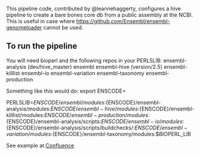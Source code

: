 
This pipeline code, contributed by @leannehaggerty, configures a hive pipeline to create a bare bones core db from a public assembly at the NCBI. This is useful in case where https://github.com/Ensembl/ensembl-genomeloader cannot be used.

## To run the pipeline 

You will need bioperl and the following repos in your PERL5LIB:
ensembl-analysis (dev/hive_master)
ensembl 
ensembl-hive (version/2.5)
ensembl-killlist 
ensembl-io 
ensembl-variation 
ensembl-taxonomy
ensembl-production

Something like this would do:
export ENSCODE=

PERL5LIB=${ENSCODE}/ensembl/modules:${ENSCODE}/ensembl-analysis/modules:${ENSCODE}/ensembl-hive/modules:${ENSCODE}/ensembl-killlist/modules:${ENSCODE}/ensembl-production/modules:${ENSCODE}/ensembl-analysis/scripts:${ENSCODE}/ensembl-io/modules:${ENSCODE}/ensembl-analysis/scripts/buildchecks/:${ENSCODE}/ensembl-variation/modules:${ENSCODE}/ensembl-taxonomy/modules:$BIOPERL_LIB

See example at [Confluence](https://www.ebi.ac.uk/seqdb/confluence/display/EnsGen/Loading+assemblies+and+gene+annotation+in+plants#Loadingassembliesandgeneannotationinplants-LoadinganassemblyfromNCBI/RefSeqwithnogeneannotation)

